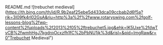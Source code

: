 README.md
![trebuchet medieval](https://th.bing.com/th/id/R.9b2eaf25ebe5d433dca09ccbab2d6f5a?rik=3I09fk4rl02GsA&riu=http%3a%2f%2fwww.rotaryswing.com%2fgolf-lessons-blog%2fwp-content%2fuploads%2f2013%2f05%2ftrebuchet5.jpg&ehk=lK5Uxe%2fdwTvCB%2fwmhHgJ7kgdrpOcxzfh1fC%2bPbNU1jk%3d&risl=&pid=ImgRaw&r=0"Trebuchet Medieval")